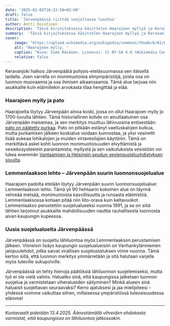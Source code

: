 ```yaml
---
date: '2025-02-05T16:33:50+02:00'
draft: false
title: 'Järvenpäässä riittää suojeltavaa luontoa'
author: Antti Koistinen
description: 'Tässä kirjoituksessa käsittelen Haarajoen myllyä ja Keravanjoen vartta syleilevää Järvenpään suurinta luonnonsuojelualuetta: Lemmenlaakson lehtoa. Mikä luontokohde Järvenpäästä olisi hyvä suojella seuraavaksi?'
summary:  'Tässä kirjoituksessa käsittelen Haarajoen myllyä ja Keravanjoen vartta syleilevää Järvenpään suurinta luonnonsuojelualuetta: Lemmenlaakson lehtoa. Mikä luontokohde Järvenpäästä olisi hyvä suojella seuraavaksi?'
cover:
    image: "https://upload.wikimedia.org/wikipedia/commons/thumb/6/61/Haarajoki_mill_and_dam_at_Keravanjoki_river_in_Mylly%2C_J%C3%A4rvenp%C3%A4%C3%A4%2C_Finland%2C_2022_May.jpg/1024px-Haarajoki_mill_and_dam_at_Keravanjoki_river_in_Mylly%2C_J%C3%A4rvenp%C3%A4%C3%A4%2C_Finland%2C_2022_May.jpg"
    alt: "Haarajoen mylly. "
    caption: "Kuva: Simo Räsänen. Lisenssi: CC BY-SA 4.0 (Wikimedia Commons)"
    relative: false
---
```

Keravanjoki halkoo Järvenpäätä pohjois-eteläsuunnassa sen itäisellä laidalla. Joen varrella on monimuotoisia elinympäristöjä, joista osa on luonnon muovaamia ja osa ihmisen aikaansaamia. Tämä alue tarjoaa niin asukkaille kuin eläimillekin arvokasta tilaa hengittää ja elää.

### Haarajoen mylly ja pato

Haarajoelta löytyy Järvenpään ainoa koski, jossa on ollut Haarajoen mylly jo 1700-luvulta lähtien. Tämä historiallinen kohde on ainutlaatuinen osa Järvenpään maisemaa, ja sen merkitys muuttuu lähivuosina entisestään: [pato on päätetty purkaa]("https://www.jarvenpaa.fi/asuminen-ja-ymparisto/ymparisto-ja-luonto/vesiensuojelu/haarajoen-pato"). Pato on pitkään estänyt vaelluskalojen kulkua, mutta purkamisen jälkeen koskialue voidaan kunnostaa, ja yksi vesireitti lisää aukeaa lohikalojen ja muiden virtavesilajien käyttöön. Tämä on merkittävä askel kohti luonnon monimuotoisuuden elvyttämistä ja vesiekosysteemin parantamista; myllystä ja sen vaikutuksista vesistöön voi lukea enemmän [Vantaanjoen ja Helsingin seudun vesiensuojeluyhdistyksen sivuilta]("https://www.vantaanjoennousu.org/kaitarannankoski-ja-haarajoen-mylly").

### Lemmenlaakson lehto – Järvenpään suurin luonnonsuojelualue

Haarajoen padolta etelään löytyy Järvenpään suurin luonnonsuojelualue: Lemmenlaakson lehto. Tämä yli 90 hehtaarin kokoinen alue on täynnä vehreää metsää, monimuotoista kasvillisuutta ja runsasta eläimistöä. Lemmenlaaksossa kotiaan pitää niin liito-orava kuin keltavuokot. Lemmenlaakso perustettiin suojelualueeksi vuonna 1991, ja se on siitä lähtien tarjonnut asukkaille mahdollisuuden nauttia rauhallisesta luonnosta aivan kaupungin kupeessa.

### Uusia suojelualueita Järvenpäässä

Järvenpäässä on suojeltu lähiluontoa myös Lemmenlaakson perustamisen jälkeen. Viimeisin lisäys kaupungin suojelualueisiin on Vanhankylänniemen jalopuulehdot, jotka saivat virallisen suojelustatuksen viime vuonna. Tämä kertoo siitä, että luonnon merkitys ymmärretään ja sitä halutaan varjella myös tuleville sukupolville.

Järvenpäässä on tehty hienoja päätöksiä lähiluonnon suojelemiseksi, mutta työ ei ole vielä valmis. Haluatko sinä, että kaupungissa jatketaan luonnon suojelua ja varmistetaan viheralueiden säilyminen? Minkä alueen sinä haluaisit suojeltavan seuraavaksi? Kerro ajatuksesi ja jaa mielipiteesi – yhdessä voimme vaikuttaa siihen, millaisessa ympäristössä tulevaisuudessa elämme!

---

*Kuntavaalit pidetään 13.4.2025. Äänestämällä vihreiden ehdokasta varmistat, että kaupungissa on lähiluontoa jatkossakin.*
